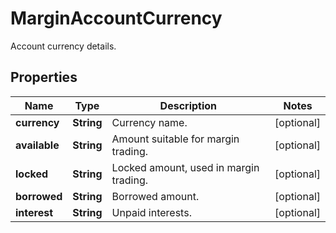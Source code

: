 
# MarginAccountCurrency

Account currency details.

## Properties

Name | Type | Description | Notes
------------ | ------------- | ------------- | -------------
**currency** | **String** | Currency name. |  [optional]
**available** | **String** | Amount suitable for margin trading. |  [optional]
**locked** | **String** | Locked amount, used in margin trading. |  [optional]
**borrowed** | **String** | Borrowed amount. |  [optional]
**interest** | **String** | Unpaid interests. |  [optional]

